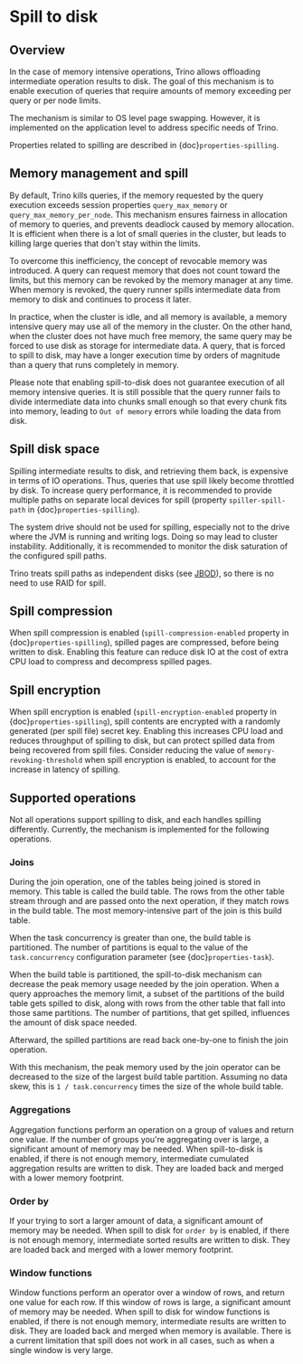 # Spill to disk

## Overview

In the case of memory intensive operations, Trino allows offloading
intermediate operation results to disk. The goal of this mechanism is to
enable execution of queries that require amounts of memory exceeding per query
or per node limits.

The mechanism is similar to OS level page swapping. However, it is
implemented on the application level to address specific needs of Trino.

Properties related to spilling are described in {doc}`properties-spilling`.

## Memory management and spill

By default, Trino kills queries, if the memory requested by the query execution
exceeds session properties `query_max_memory` or
`query_max_memory_per_node`. This mechanism ensures fairness in allocation
of memory to queries, and prevents deadlock caused by memory allocation.
It is efficient when there is a lot of small queries in the cluster, but
leads to killing large queries that don't stay within the limits.

To overcome this inefficiency, the concept of revocable memory was introduced. A
query can request memory that does not count toward the limits, but this memory
can be revoked by the memory manager at any time. When memory is revoked, the
query runner spills intermediate data from memory to disk and continues to
process it later.

In practice, when the cluster is idle, and all memory is available, a memory
intensive query may use all of the memory in the cluster. On the other hand,
when the cluster does not have much free memory, the same query may be forced to
use disk as storage for intermediate data. A query, that is forced to spill to
disk, may have a longer execution time by orders of magnitude than a query that
runs completely in memory.

Please note that enabling spill-to-disk does not guarantee execution of all
memory intensive queries. It is still possible that the query runner fails
to divide intermediate data into chunks small enough so that every chunk fits into
memory, leading to `Out of memory` errors while loading the data from disk.

## Spill disk space

Spilling intermediate results to disk, and retrieving them back, is expensive
in terms of IO operations. Thus, queries that use spill likely become
throttled by disk. To increase query performance, it is recommended to
provide multiple paths on separate local devices for spill (property
`spiller-spill-path` in {doc}`properties-spilling`).

The system drive should not be used for spilling, especially not to the drive where the JVM
is running and writing logs. Doing so may lead to cluster instability. Additionally,
it is recommended to monitor the disk saturation of the configured spill paths.

Trino treats spill paths as independent disks (see [JBOD](https://wikipedia.org/wiki/Non-RAID_drive_architectures#JBOD)), so
there is no need to use RAID for spill.

## Spill compression

When spill compression is enabled (`spill-compression-enabled` property in
{doc}`properties-spilling`), spilled pages are compressed, before being
written to disk. Enabling this feature can reduce disk IO at the cost
of extra CPU load to compress and decompress spilled pages.

## Spill encryption

When spill encryption is enabled (`spill-encryption-enabled` property in
{doc}`properties-spilling`), spill contents are encrypted with a randomly generated
(per spill file) secret key. Enabling this increases CPU load and reduces throughput
of spilling to disk, but can protect spilled data from being recovered from spill files.
Consider reducing the value of `memory-revoking-threshold` when spill
encryption is enabled, to account for the increase in latency of spilling.

## Supported operations

Not all operations support spilling to disk, and each handles spilling
differently. Currently, the mechanism is implemented for the following
operations.

### Joins

During the join operation, one of the tables being joined is stored in memory.
This table is called the build table. The rows from the other table stream
through and are passed onto the next operation, if they match rows in the build
table. The most memory-intensive part of the join is this build table.

When the task concurrency is greater than one, the build table is partitioned.
The number of partitions is equal to the value of the `task.concurrency`
configuration parameter (see {doc}`properties-task`).

When the build table is partitioned, the spill-to-disk mechanism can decrease
the peak memory usage needed by the join operation. When a query approaches the
memory limit, a subset of the partitions of the build table gets spilled to disk,
along with rows from the other table that fall into those same partitions. The
number of partitions, that get spilled, influences the amount of disk space needed.

Afterward, the spilled partitions are read back one-by-one to finish the join
operation.

With this mechanism, the peak memory used by the join operator can be decreased
to the size of the largest build table partition. Assuming no data skew, this
is `1 / task.concurrency` times the size of the whole build table.

### Aggregations

Aggregation functions perform an operation on a group of values and return one
value. If the number of groups you're aggregating over is large, a significant
amount of memory may be needed. When spill-to-disk is enabled, if there is not
enough memory, intermediate cumulated aggregation results are written to disk.
They are loaded back and merged with a lower memory footprint.

### Order by

If your trying to sort a larger amount of data, a significant amount of memory
may be needed. When spill to disk for `order by` is enabled, if there is not enough
memory, intermediate sorted results are written to disk. They are loaded back and
merged with a lower memory footprint.

### Window functions

Window functions perform an operator over a window of rows, and return one value
for each row. If this window of rows is large, a significant amount of memory may
be needed. When spill to disk for window functions is enabled, if there is not enough
memory, intermediate results are written to disk. They are loaded back and merged
when memory is available. There is a current limitation that spill does not work
in all cases, such as when a single window is very large.
